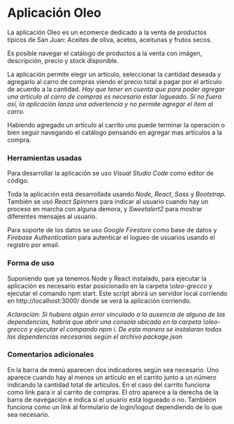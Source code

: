 # Aplicación Oleo

La aplicación Oleo es un ecomerce dedicado a la venta de productos típicos de San Juan: Aceites de oliva, acetos, aceitunas y frutos secos.

Es posible navegar el catálogo de productos a la venta con imágen, descripción, precio y stock disponible.

La aplicación permite elegir un artículo, seleccionar la cantidad deseada y agregarlo al carro de compras viendo el precio total a pagar por el artículo de acuerdo a la cantidad. *Hay que tener en cuenta que para poder agregar una artículo al carro de compras es necesario estar logueado. Si no fuera así, la aplicación lanza una advertencia y no permite agregar el item al carro.*

Habiendo agregado un artículo al carrito uno puede terminar la operación o bien seguir navegando el catálogo pensando en agregar mas artículos a la compra.

### Herramientas usadas
Para desarrollar la aplicación se uso *Visual Studio Code* como editor de código.

Toda la aplicación está desarrollada usando *Node*, *React*, *Sass* y *Bootstrap*. También se usó *React Spinners* para indicar al usuario cuando hay un proceso en marcha con alguna demora, y *Sweetalert2* para mostrar diferentes mensajes al usuario.

Para soporte de los datos se uso *Google Firestore* como base de datos y *Firebase Authentication* para autenticar el logueo de usuarios usando el registro por email.

### Forma de uso
Suponiendo que ya tenemos Node y React instalado, para ejecutar la aplicación es necesario estar posicionado en la carpeta *\oleo-grecco* y ejecutar el comando npm start. Este script abrirá un servidor local corriendo en http://localhost:3000/ donde se verá la aplicación corriendo.

*Aclaración: Si hubiera algún error vinculado a la ausencia de alguna de las dependencias, habría que abrir una consola ubicada en la carpeta \oleo-grecco y ejecutar el compando npm i. De esta manera se instalaran todas las dependencias necesarias según el archivo package.json*

### Comentarios adicionales
En la barra de menú aparecen dos indicadores según sea necesario. Uno aparece cuando hay al menos un artículo en el carrito junto a un número indicando la cantidad total de artículos. En el caso del carrito funciona como link para ir al carrito de compras.
El otro aparece a la derecha de la barra de navegación e indica si el usuario está logueado o no. Tambiéon funciona como un link al formulario de login/logout dependiendo de lo que sea necesario.